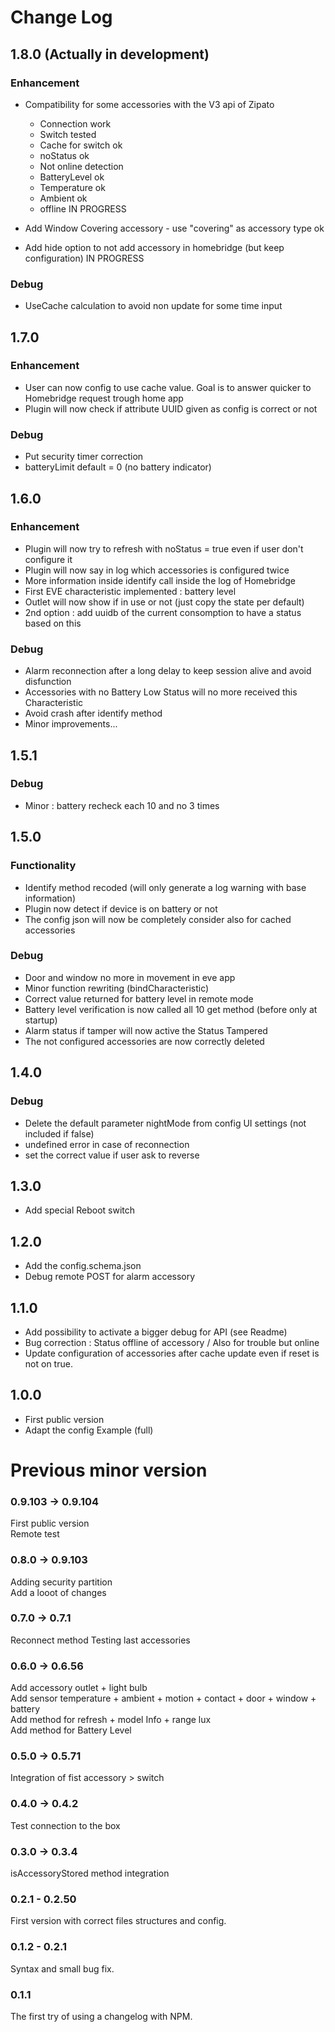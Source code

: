 # Change Log

## 1.8.0 (Actually in development)

### Enhancement
- Compatibility for some accessories with the V3 api of Zipato
  - Connection work
  - Switch tested
  - Cache for switch ok
  - noStatus ok
  - Not online detection
  - BatteryLevel ok
  - Temperature ok
  - Ambient ok
  - offline IN PROGRESS

- Add Window Covering accessory - use "covering" as accessory type ok
- Add hide option to not add accessory in homebridge (but keep configuration) IN PROGRESS


### Debug
- UseCache calculation to avoid non update for some time input

## 1.7.0

### Enhancement
- User can now config to use cache value. Goal is to answer quicker to Homebridge request trough home app
- Plugin will now check if attribute UUID given as config is correct or not

### Debug
- Put security timer correction
- batteryLimit default = 0 (no battery indicator)

## 1.6.0

### Enhancement
- Plugin will now try to refresh with noStatus = true even if user don't configure it
- Plugin will now say in log which accessories is configured twice
- More information inside identify call inside the log of Homebridge
- First EVE characteristic implemented : battery level
- Outlet will now show if in use or not (just copy the state per default)
- 2nd option : add uuidb of the current consomption to have a status based on this

### Debug
- Alarm reconnection after a long delay to keep session alive and avoid disfunction
- Accessories with no Battery Low Status will no more received this Characteristic
- Avoid crash after identify method
- Minor improvements...

## 1.5.1

### Debug
- Minor : battery recheck each 10 and no 3 times

## 1.5.0

### Functionality
- Identify method recoded (will only generate a log warning with base information)
- Plugin now detect if device is on battery or not
- The config json will now be completely consider also for cached accessories

### Debug
- Door and window no more in movement in eve app
- Minor function rewriting (bindCharacteristic)
- Correct value returned for battery level in remote mode
- Battery level verification is now called all 10 get method (before only at startup)
- Alarm status if tamper will now active the Status Tampered
- The not configured accessories are now correctly deleted

## 1.4.0

### Debug
- Delete the default parameter nightMode from config UI settings (not included if false)
- undefined error in case of reconnection
- set the correct value if user ask to reverse

## 1.3.0
- Add special Reboot switch

## 1.2.0
- Add the config.schema.json<br>
- Debug remote POST for alarm accessory

## 1.1.0
- Add possibility to activate a bigger debug for API (see Readme)
- Bug correction : Status offline of accessory / Also for trouble but online
- Update configuration of accessories after cache update even if reset is not on true.

## 1.0.0
- First public version<br>
- Adapt the config Example (full)

# Previous minor version

### 0.9.103 -> 0.9.104
First public version<br>
Remote test
### 0.8.0 -> 0.9.103
Adding security partition<br>
Add a looot of changes
### 0.7.0 -> 0.7.1
Reconnect method
Testing last accessories
### 0.6.0 -> 0.6.56
Add accessory outlet + light bulb <br>
Add sensor temperature + ambient + motion + contact + door + window + battery <br>
Add method for refresh + model Info + range lux<br>
Add method for Battery Level
### 0.5.0 -> 0.5.71
Integration of fist accessory > switch
### 0.4.0 -> 0.4.2
Test connection to the box
### 0.3.0 -> 0.3.4
isAccessoryStored method integration
### 0.2.1 - 0.2.50
First version with correct files structures and config.
### 0.1.2 - 0.2.1
Syntax and small bug fix.
### 0.1.1
The first try of using a changelog with NPM.
